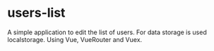 # users-list
A simple application to edit the list of users. For data storage is used localstorage. Using Vue, VueRouter and Vuex.
